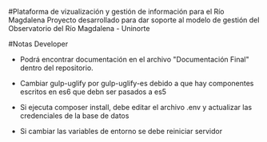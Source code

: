 
#Plataforma de vizualización y gestión de información para el Río Magdalena
Proyecto desarrollado para dar soporte al modelo de gestión del Observatorio del Río Magdalena - Uninorte

#Notas Developer

- Podrá encontrar documentación en el archivo "Documentación Final" dentro del repositorio.

- Cambiar gulp-uglify por gulp-uglify-es debido a que hay componentes escritos en es6 que debn ser pasados a es5

- Si ejecuta composer install, debe editar el archivo .env y actualizar las credenciales de la base de datos

- Si cambiar las variables de entorno se debe reiniciar servidor
